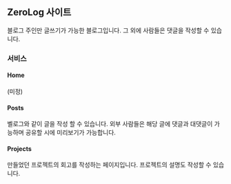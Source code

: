 ## ZeroLog 사이트

블로그 주인만 글쓰기가 가능한 블로그입니다. 그 외에 사람들은 댓글을 작성할 수 있습니다.

### 서비스

#### Home 
(미정)

#### Posts 
벨로그와 같이 글을 작성 할 수 있습니다. 외부 사람들은 해당 글에 댓글과 대댓글이 가능하며 공유할 시에 미리보기가 가능합니다.

#### Projects
만들었던 프로젝트의 회고를 작성하는 페이지입니다. 프로젝트의 설명도 작성할 수 있습니다.